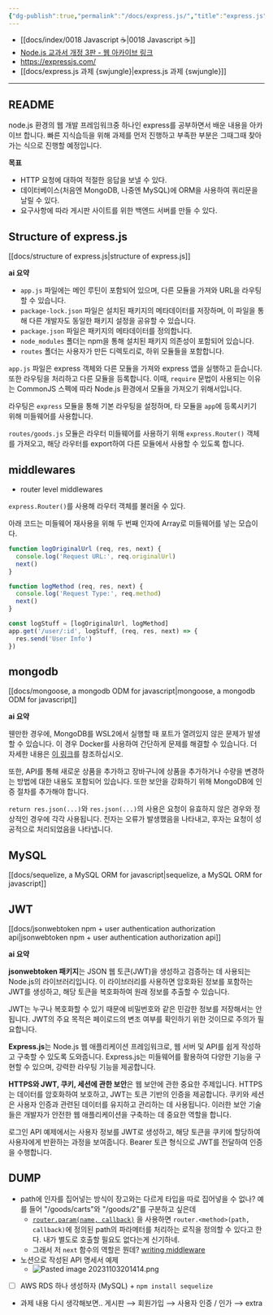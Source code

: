 ```yaml
---
{"dg-publish":true,"permalink":"/docs/express.js/","title":"express.js"}
---
```


- [[docs/index/0018 Javascript ☕️\|0018 Javascript ☕️]]
- [Node.js 교과서 개정 3판 - 웹 아카이브 링크](https://thebook.io/080334/)
- <https://expressjs.com/>
- [[docs/express.js 과제 {swjungle}\|express.js 과제 {swjungle}]]
___

## README

node.js 환경의 웹 개발 프레임워크중 하나인 express를 공부하면서 배운 내용을 아카이브 합니다. 빠른 지식습득을 위해 과제를 먼저 진행하고 부족한 부분은 그때그때 찾아가는 식으로 진행할 예정입니다.

**목표**

- HTTP 요청에 대하여 적절한 응답을 보낼 수 있다.
- 데이터베이스(처음엔 MongoDB, 나중엔 MySQL)에 ORM을 사용하여 쿼리문을 날릴 수 있다.
- 요구사항에 따라 게시판 사이트를 위한 백엔드 서버를 만들 수 있다.

## Structure of express.js

[[docs/structure of express.js\|structure of express.js]]

**ai 요약**

- `app.js` 파일에는 메인 루틴이 포함되어 있으며, 다른 모듈을 가져와 URL을 라우팅할 수 있습니다.
- `package-lock.json` 파일은 설치된 패키지의 메타데이터를 저장하며, 이 파일을 통해 다른 개발자도 동일한 패키지 설정을 공유할 수 있습니다.
- `package.json` 파일은 패키지의 메타데이터를 정의합니다.
- `node_modules` 폴더는 npm을 통해 설치된 패키지 의존성이 포함되어 있습니다.
- `routes` 폴더는 사용자가 만든 디렉토리로, 하위 모듈들을 포함합니다.

`app.js` 파일은 express 객체와 다른 모듈을 가져와 express 앱을 실행하고 듣습니다. 또한 라우팅을 처리하고 다른 모듈을 등록합니다. 이때, `require` 문법이 사용되는 이유는 CommonJS 스펙에 따라 Node.js 환경에서 모듈을 가져오기 위해서입니다.

라우팅은 `express` 모듈을 통해 기본 라우팅을 설정하며, 타 모듈을 `app`에 등록시키기 위해 미들웨어를 사용합니다.

`routes/goods.js` 모듈은 라우터 미들웨어를 사용하기 위해 `express.Router()` 객체를 가져오고, 해당 라우터를 export하여 다른 모듈에서 사용할 수 있도록 합니다.

## middlewares

- router level middlewares

`express.Router()`를 사용해 라우터 객체를 불러올 수 있다.

아래 코드는 미들웨어 재사용을 위해 두 번째 인자에 Array로 미들웨어를 넣는 모습이다.

```javascript
function logOriginalUrl (req, res, next) {
  console.log('Request URL:', req.originalUrl)
  next()
}

function logMethod (req, res, next) {
  console.log('Request Type:', req.method)
  next()
}

const logStuff = [logOriginalUrl, logMethod]
app.get('/user/:id', logStuff, (req, res, next) => {
  res.send('User Info')
})
```

## mongodb

[[docs/mongoose, a mongodb ODM for javascript\|mongoose, a mongodb ODM for javascript]]

**ai 요약**

웬만한 경우에, MongoDB를 WSL2에서 실행할 때 포트가 열려있지 않은 문제가 발생할 수 있습니다. 이 경우 Docker를 사용하여 간단하게 문제를 해결할 수 있습니다. 더 자세한 내용은 [이 링크](https://www.mongodb.com/docs/manual/tutorial/install-mongodb-community-with-docker/)를 참조하십시오.

또한, API를 통해 새로운 상품을 추가하고 장바구니에 상품을 추가하거나 수량을 변경하는 방법에 대한 내용도 포함되어 있습니다. 또한 보안을 강화하기 위해 MongoDB에 인증 절차를 추가해야 합니다.

`return res.json(...)`와 `res.json(...)`의 사용은 요청이 유효하지 않은 경우와 정상적인 경우에 각각 사용됩니다. 전자는 오류가 발생했음을 나타내고, 후자는 요청이 성공적으로 처리되었음을 나타냅니다.

## MySQL

[[docs/sequelize, a MySQL ORM for javascript\|sequelize, a MySQL ORM for javascript]]

## JWT

[[docs/jsonwebtoken npm + user authentication authorization api\|jsonwebtoken npm + user authentication authorization api]]

**ai 요약**

**jsonwebtoken 패키지**는 JSON 웹 토큰(JWT)을 생성하고 검증하는 데 사용되는 Node.js의 라이브러리입니다. 이 라이브러리를 사용하면 암호화된 정보를 포함하는 JWT를 생성하고, 해당 토큰을 복호화하여 원래 정보를 추출할 수 있습니다. 

JWT는 누구나 복호화할 수 있기 때문에 비밀번호와 같은 민감한 정보를 저장해서는 안 됩니다. JWT의 주요 목적은 페이로드의 변조 여부를 확인하기 위한 것이므로 주의가 필요합니다.

**Express.js**는 Node.js 웹 애플리케이션 프레임워크로, 웹 서버 및 API를 쉽게 작성하고 구축할 수 있도록 도와줍니다. Express.js는 미들웨어를 활용하여 다양한 기능을 구현할 수 있으며, 강력한 라우팅 기능을 제공합니다.

**HTTPS와 JWT, 쿠키, 세션에 관한 보안**은 웹 보안에 관한 중요한 주제입니다. HTTPS는 데이터를 암호화하여 보호하고, JWT는 토큰 기반의 인증을 제공합니다. 쿠키와 세션은 사용자 인증과 관련된 데이터를 유지하고 관리하는 데 사용됩니다. 이러한 보안 기술들은 개발자가 안전한 웹 애플리케이션을 구축하는 데 중요한 역할을 합니다. 

로그인 API 예제에서는 사용자 정보를 JWT로 생성하고, 해당 토큰을 쿠키에 할당하여 사용자에게 반환하는 과정을 보여줍니다. Bearer 토큰 형식으로 JWT를 전달하여 인증을 수행합니다. 

## DUMP

- path에 인자를 집어넣는 방식이 장고와는 다르게 타입을 따로 집어넣을 수 없나? 예를 들어 "/goods/carts"와 "/goods/2"를 구분하고 싶은데 
	- [`router.param(name, callback)`](https://expressjs.com/en/4x/api.html#router) 을 사용하면 `router.<method>(path, callback)`에 정의된 path의 파라메터를 처리하는 로직을 정의할 수 있다고 한다. 내가 별도로 호출할 필요도 없다는게 신기하네.
	- 그래서 저 `next` 함수의 역할은 뭔데? [writing middleware](https://expressjs.com/en/guide/writing-middleware.html#mw-fig)
- 노션으로 작성된 API 명세서 예제
	- ![Pasted image 20231103201414.png](/img/user/docs/assets/Pasted%20image%2020231103201414.png)
- [ ] AWS RDS 하나 생성하자 (MySQL) + `npm install sequelize`
- 과제 내용 다시 생각해보면.. 게시판 ⟶ 회원가입 ⟶ 사용자 인증 / 인가 ⟶ extra
